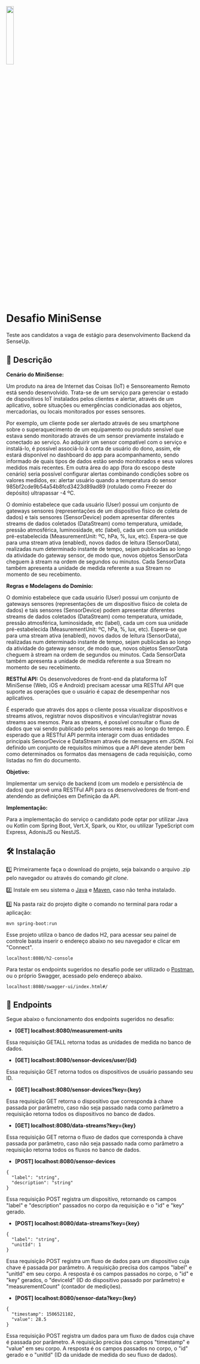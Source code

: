 <img src="https://senseup.me/site/wp-content/uploads/2021/03/LOGO-SENSEUP-transparente.png" width=20%/>

# Desafio MiniSense

Teste aos candidatos a vaga de estágio para desenvolvimento Backend da SenseUp.

## 📜 Descrição

<b>Cenário do MiniSense:</b>

Um produto na área de Internet das Coisas (IoT) e Sensoreamento Remoto está sendo desenvolvido. Trata-se de um serviço para gerenciar o estado de dispositivos IoT instalados pelos clientes e alertar, através de um aplicativo, sobre situações ou emergências condicionadas aos objetos, mercadorias, ou locais monitorados por esses sensores.

Por exemplo, um cliente pode ser alertado através de seu smartphone sobre o superaquecimento de um equipamento ou produto sensível que estava sendo monitorado através de um sensor previamente instalado e conectado ao serviço. Ao adquirir um sensor compatível com o serviço e instalá-lo, é possível associá-lo à conta de usuário do dono, assim, ele estará disponível no dashboard do app para acompanhamento, sendo informado de quais tipos de dados estão sendo monitorados e seus valores medidos mais recentes. Em outra área do app (fora do escopo deste cenário) seria possível configurar alertas combinando condições sobre os valores medidos, ex: alertar usuário quando a temperatura do sensor 985bf2cde9b54a54b8fcd3423d89ad89 (rotulado como Freezer do depósito) ultrapassar -4 ºC.

O domínio estabelece que cada usuário (User) possui um conjunto de gateways sensores (representações de um dispositivo físico de coleta de dados) e tais sensores (SensorDevice) podem apresentar diferentes streams de dados coletados (DataStream) como temperatura, umidade, pressão atmosférica, luminosidade, etc (label), cada um com sua unidade pré-estabelecida (MeasurementUnit: ºC, hPa, %, lux, etc). Espera-se que para uma stream ativa (enabled), novos dados de leitura (SensorData), realizadas num determinado instante de tempo, sejam publicadas ao longo da atividade do gateway sensor, de modo que, novos objetos SensorData cheguem à stream na ordem de segundos ou minutos. Cada SensorData também apresenta a unidade de medida referente a sua Stream no momento de seu recebimento. 

<b>Regras e Modelagens do Domínio:</b>

O domínio estabelece que cada usuário (User) possui um conjunto de gateways sensores (representações de um dispositivo físico de coleta de dados) e tais sensores (SensorDevice) podem apresentar diferentes streams de dados coletados (DataStream) como temperatura, umidade, pressão atmosférica, luminosidade, etc (label), cada um com sua unidade pré-estabelecida (MeasurementUnit: ºC, hPa, %, lux, etc). Espera-se que para uma stream ativa (enabled), novos dados de leitura (SensorData), realizadas num determinado instante de tempo, sejam publicadas ao longo da atividade do gateway sensor, de modo que, novos objetos SensorData cheguem à stream na ordem de segundos ou minutos. Cada SensorData também apresenta a unidade de medida referente a sua Stream no momento de seu recebimento. 

<b>RESTful API:</b> Os desenvolvedores de front-end da plataforma IoT MiniSense (Web, iOS e Android) precisam acessar uma RESTful API que suporte as operações que o usuário é capaz de desempenhar nos aplicativos.

É esperado que através dos apps o cliente possa visualizar dispositivos e streams ativos, registrar novos dispositivos e vincular/registrar novas streams aos mesmos. Para as streams, é possível consultar o fluxo de dados que vai sendo publicado pelos sensores reais ao longo do tempo. É esperado que a RESTful API permita interagir com duas entidades principais SensorDevice e DataStream através de mensagens em JSON.
Foi definido um conjunto de requisitos mínimos que a API deve atender bem como determinados os formatos das mensagens de cada requisição, como listadas no fim do documento.

<b>Objetivo:</b>

Implementar um serviço de backend (com um modelo e persistência de dados) que provê uma RESTFul API para os desenvolvedores de front-end atendendo as definições em Definição da API.

<b>Implementação:</b>

Para a implementação do serviço o candidato pode optar por utilizar Java ou Kotlin com Spring Boot, Vert.X, Spark, ou Ktor, ou utilizar TypeScript com Express, AdonisJS ou NestJS.

## 🛠️ Instalação

1️⃣ Primeiramente faça o download do projeto, seja baixando o arquivo .zip pelo navegador ou através do comando <i>git clone</i>.

2️⃣ Instale em seu sistema o <a href="https://www.java.com/pt-BR/">Java</a> e <a href="https://maven.apache.org/">Maven</a>, caso não tenha instalado.

3️⃣ Na pasta raiz do projeto digite o comando no terminal para rodar a aplicação:
 
 ```
 mvn spring-boot:run
 ```
 
Esse projeto utiliza o banco de dados H2, para acessar seu painel de controle basta 
inserir o endereço abaixo no seu navegador e clicar em "Connect".

```
localhost:8080/h2-console
```

Para testar os endpoints sugeridos no desafio pode ser utilizado o <a href="https://www.postman.com/">Postman</a>, ou o próprio 
Swagger, acessado pelo endereço abaixo.

```
localhost:8080/swagger-ui/index.html#/
```
 
## 🧿 Endpoints

Segue abaixo o funcionamento dos endpoints sugeridos no desafio:

* <b>[GET] localhost:8080/measurement-units</b>

Essa requisição GETALL retorna todas as unidades de medida no banco de dados.

* <b>[GET] localhost:8080/sensor-devices/user/{id}</b>

Essa requisição GET retorna todos os dispositivos de usuário passando seu ID.

* <b>[GET] localhost:8080/sensor-devices?key={key}</b>

Essa requisição GET retorna o dispositivo que corresponda à chave passada por parâmetro,
caso não seja passado nada como parâmetro a requisição retorna todos os dispositivos no banco de dados.

* <b>[GET] localhost:8080/data-streams?key={key}</b>

Essa requisição GET retorna o fluxo de dados que corresponda à chave passada por parâmetro,
caso não seja passado nada como parâmetro a requisição retorna todos os fluxos no banco de dados.

* <b>[POST] localhost:8080/sensor-devices</b>
```
{
  "label": "string",
  "description": "string"
}
```
Essa requisição POST registra um dispositivo, retornando os campos "label" e "description" passados no corpo da requisição
e o "id" e "key" gerado. 

* <b>[POST] localhost:8080/data-streams?key={key}</b>
```
{
  "label": "string",
  "unitId": 1
}
```
Essa requisição POST registra um fluxo de dados para um dispositivo cuja chave é passada por parâmetro.
A requisição precisa dos campos "label" e "unitId" em seu corpo. A resposta é os campos passados no corpo, 
o "id" e "key" gerados, o "deviceId" (ID do dispositivo passado por parâmetro) e "measurementCount" (contador de medições).

* <b>[POST] localhost:8080/sensor-data?key={key}</b>
```
{
  "timestamp": 1506521102,
  "value": 28.5
}
```
Essa requisição POST registra um dados para um fluxo de dados cuja chave é passada por parâmetro.
A requisição precisa dos campos "timestamp" e "value" em seu corpo. A resposta é os campos passados no corpo, 
o "id" gerado e o "unitId" (ID da unidade de medida do seu fluxo de dados).







